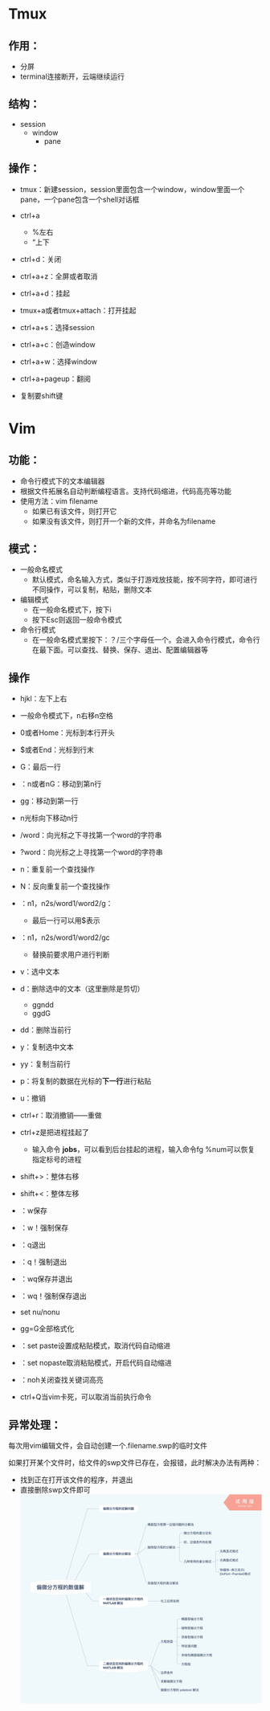 # Tmux

## 作用：

- 分屏
- terminal连接断开，云端继续运行

## 结构：

- session
  - window
    - pane

## 操作：

- tmux：新建session，session里面包含一个window，window里面一个pane，一个pane包含一个shell对话框
- ctrl+a
  - %左右
  - “上下
- ctrl+d：关闭
- ctrl+a+z：全屏或者取消
- ctrl+a+d：挂起
- tmux+a或者tmux+attach：打开挂起
- ctrl+a+s：选择session
- ctrl+a+c：创造window

- ctrl+a+w：选择window
- ctrl+a+pageup：翻阅
- 复制要shift键



# Vim

## 功能：

- 命令行模式下的文本编辑器
- 根据文件拓展名自动判断编程语言。支持代码缩进，代码高亮等功能
- 使用方法：vim filename
  - 如果已有该文件，则打开它
  - 如果没有该文件，则打开一个新的文件，并命名为filename

## 模式：

- 一般命名模式
  - 默认模式，命名输入方式，类似于打游戏放技能，按不同字符，即可进行不同操作，可以复制，粘贴，删除文本
- 编辑模式
  - 在一般命名模式下，按下i
  - 按下Esc则返回一般命令模式
- 命令行模式
  - 在一般命名模式里按下：？/三个字母任一个。会进入命令行模式，命令行在最下面。可以查找、替换、保存、退出、配置编辑器等

## 操作

- hjkl：左下上右
- 一般命令模式下，n<space>右移n空格
- 0或者Home：光标到本行开头
- $或者End：光标到行末
- G：最后一行
- ：n或者nG：移动到第n行
- gg：移动到第一行
-  n<enter>光标向下移动n行
- /word：向光标之下寻找第一个word的字符串
- ?word：向光标之上寻找第一个word的字符串
- n：重复前一个查找操作
- N：反向重复前一个查找操作
- ：n1，n2s/word1/word2/g：
  - 最后一行可以用$表示
- ：n1，n2s/word1/word2/gc
  - 替换前要求用户进行判断
- v：选中文本
- d：删除选中的文本（这里删除是剪切）
  - ggndd
  - ggdG
- dd：删除当前行
- y：复制选中文本
- yy：复制当前行
- p：将复制的数据在光标的**下一行**进行粘贴
- u：撤销
- ctrl+r：取消撤销——重做
- ctrl+z是把进程挂起了
  - 输入命令 **jobs**，可以看到后台挂起的进程，输入命令fg %num可以恢复指定标号的进程
- shift+>：整体右移
- shift+<：整体左移
- ：w保存
- ：w！强制保存
-  ：q退出
- ：q！强制退出
- ：wq保存并退出
- ：wq！强制保存退出

- set nu/nonu
- gg=G全部格式化
- ：set paste设置成粘贴模式，取消代码自动缩进
- ：set nopaste取消粘贴模式，开启代码自动缩进
- ：noh关闭查找关键词高亮
- ctrl+Q当vim卡死，可以取消当前执行命令

## 异常处理：

每次用vim编辑文件，会自动创建一个.filename.swp的临时文件

如果打开某个文件时，给文件的swp文件已存在，会报错，此时解决办法有两种：

- 找到正在打开该文件的程序，并退出
- 直接删除swp文件即可
![111](https://github.com/MINELLO6/Linux/blob/main/Acwing/%E5%81%8F%E5%BE%AE%E5%88%86%E6%96%B9%E7%A8%8B%E7%9A%84%E6%95%B0%E5%80%BC%E8%A7%A3.png)



